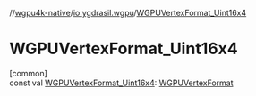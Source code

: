 //[wgpu4k-native](../../index.md)/[io.ygdrasil.wgpu](index.md)/[WGPUVertexFormat_Uint16x4](-w-g-p-u-vertex-format_-uint16x4.md)

# WGPUVertexFormat_Uint16x4

[common]\
const val [WGPUVertexFormat_Uint16x4](-w-g-p-u-vertex-format_-uint16x4.md): [WGPUVertexFormat](-w-g-p-u-vertex-format/index.md)
